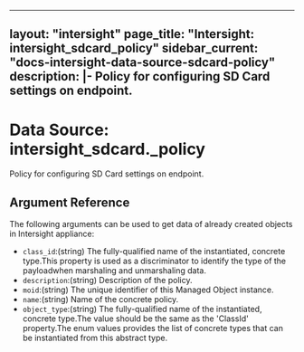 
---
layout: "intersight"
page_title: "Intersight: intersight_sdcard_policy"
sidebar_current: "docs-intersight-data-source-sdcard-policy"
description: |-
Policy for configuring SD Card settings on endpoint.
---

# Data Source: intersight_sdcard._policy
Policy for configuring SD Card settings on endpoint.
## Argument Reference
The following arguments can be used to get data of already created objects in Intersight appliance:
* `class_id`:(string) The fully-qualified name of the instantiated, concrete type.This property is used as a discriminator to identify the type of the payloadwhen marshaling and unmarshaling data. 
* `description`:(string) Description of the policy. 
* `moid`:(string) The unique identifier of this Managed Object instance. 
* `name`:(string) Name of the concrete policy. 
* `object_type`:(string) The fully-qualified name of the instantiated, concrete type.The value should be the same as the 'ClassId' property.The enum values provides the list of concrete types that can be instantiated from this abstract type. 
